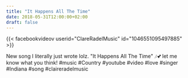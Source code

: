 ```yaml
---
title: "It Happens All The Time"
date: 2018-05-31T12:00:00+02:00
draft: false
---
```


{{< facebookvideov userid="ClareRadelMusic" id="1046551095497885" >}}

New song I literally just wrote lolz. "It Happens All The Time" 🎶💕 let me know what you think!
#music #Country #youtube #video #love #singer #Indiana #song #claireradelmusic